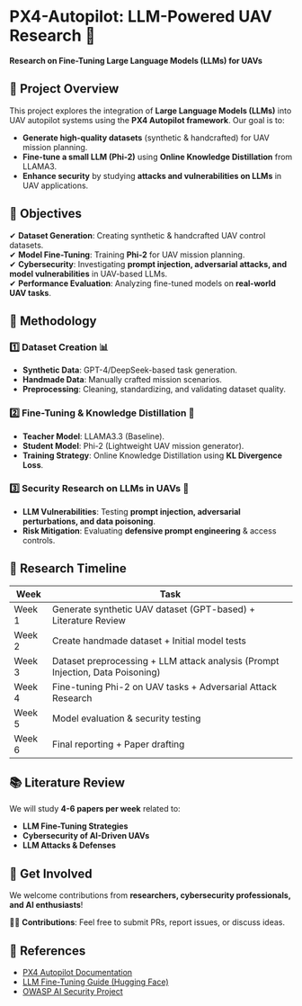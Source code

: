 # PX4-Autopilot: LLM-Powered UAV Research 🚀  
**Research on Fine-Tuning Large Language Models (LLMs) for UAVs**  

## 📌 Project Overview  
This project explores the integration of **Large Language Models (LLMs)** into UAV autopilot systems using the **PX4 Autopilot framework**. Our goal is to:  

- **Generate high-quality datasets** (synthetic & handcrafted) for UAV mission planning.  
- **Fine-tune a small LLM (Phi-2)** using **Online Knowledge Distillation** from LLAMA3.  
- **Enhance security** by studying **attacks and vulnerabilities on LLMs** in UAV applications.  

## 🎯 Objectives  
✔ **Dataset Generation**: Creating synthetic & handcrafted UAV control datasets.  
✔ **Model Fine-Tuning**: Training **Phi-2** for UAV mission planning.  
✔ **Cybersecurity**: Investigating **prompt injection, adversarial attacks, and model vulnerabilities** in UAV-based LLMs.  
✔ **Performance Evaluation**: Analyzing fine-tuned models on **real-world UAV tasks**.  

## 🔬 Methodology  

### 1️⃣ Dataset Creation 📊  
- **Synthetic Data**: GPT-4/DeepSeek-based task generation.  
- **Handmade Data**: Manually crafted mission scenarios.  
- **Preprocessing**: Cleaning, standardizing, and validating dataset quality.  

### 2️⃣ Fine-Tuning & Knowledge Distillation 🎯  
- **Teacher Model**: LLAMA3.3 (Baseline).  
- **Student Model**: Phi-2 (Lightweight UAV mission generator).  
- **Training Strategy**: Online Knowledge Distillation using **KL Divergence Loss**.  

### 3️⃣ Security Research on LLMs in UAVs 🔐  
- **LLM Vulnerabilities**: Testing **prompt injection, adversarial perturbations, and data poisoning**.  
- **Risk Mitigation**: Evaluating **defensive prompt engineering** & access controls.  

## 📆 Research Timeline  

| **Week** | **Task** |
|----------|----------|
| Week 1 | Generate synthetic UAV dataset (GPT-based) + Literature Review |
| Week 2 | Create handmade dataset + Initial model tests |
| Week 3 | Dataset preprocessing + LLM attack analysis (Prompt Injection, Data Poisoning) |
| Week 4 | Fine-tuning Phi-2 on UAV tasks + Adversarial Attack Research |
| Week 5 | Model evaluation & security testing |
| Week 6 | Final reporting + Paper drafting |

## 📚 Literature Review  
We will study **4-6 papers per week** related to:  
- **LLM Fine-Tuning Strategies**  
- **Cybersecurity of AI-Driven UAVs**  
- **LLM Attacks & Defenses**  

## 📢 Get Involved  
We welcome contributions from **researchers, cybersecurity professionals, and AI enthusiasts**!  

👨‍💻 **Contributions**: Feel free to submit PRs, report issues, or discuss ideas.  

## 🔗 References  
- [PX4 Autopilot Documentation](https://px4.io)  
- [LLM Fine-Tuning Guide (Hugging Face)](https://huggingface.co)  
- [OWASP AI Security Project](https://owasp.org/www-project-machine-learning-security/)  
